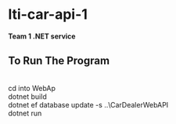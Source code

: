 # lti-car-api-1
<b> Team 1 .NET service 
<br>
## To Run The Program 
</b>
<br>
cd into WebAp
<br>
dotnet build
<br>
dotnet ef database update  -s ..\CarDealerWebAPI
<br>
dotnet run
